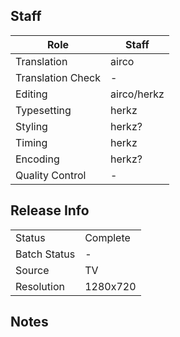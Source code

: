 ## Staff

| Role              | Staff                               |
|-------------------|-------------------------------------|
| Translation       | airco                               |
| Translation Check | -                                   |
| Editing           | airco/herkz                         |
| Typesetting       | herkz                               |
| Styling           | herkz?                              |
| Timing            | herkz                               |
| Encoding          | herkz?                              |
| Quality Control   | -                                   |

## Release Info

|              |           |
|--------------|-----------|
| Status       | Complete  |
| Batch Status | -         |
| Source       | TV        |
| Resolution   | 1280x720  |

## Notes
